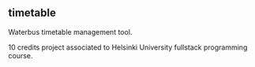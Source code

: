 ## timetable
Waterbus timetable management tool.

10 credits project associated to Helsinki University fullstack programming course.
